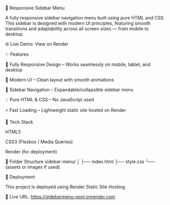 📂 Responsive Sidebar Menu

A fully responsive sidebar navigation menu built using pure HTML and CSS.
This sidebar is designed with modern UI principles, featuring smooth transitions and adaptability across all screen sizes — from mobile to desktop.

🌐 Live Demo: View on Render

✨ Features

📱 Fully Responsive Design – Works seamlessly on mobile, tablet, and desktop

🎨 Modern UI – Clean layout with smooth animations

🧭 Sidebar Navigation – Expandable/collapsible sidebar menu

💡 Pure HTML & CSS – No JavaScript used

⚡ Fast Loading – Lightweight static site hosted on Render

🧠 Tech Stack

HTML5

CSS3 (Flexbox / Media Queries)

Render (for deployment)

🧰 Folder Structure
sidebar-menu/
│
├── index.html
├── style.css
└── (assets or images if used)

🚀 Deployment

This project is deployed using Render Static Site Hosting.

🔗 Live URL: https://sidebarmenu-qonl.onrender.com
